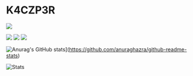 # K4CZP3R 

![](https://komarev.com/ghpvc/?username=K4CZP3R)

![](https://img.shields.io/endpoint?url=https://waka.k4czp3r.xyz/api/compat/shields/v1/kacper/interval:today&style=flat-square&color=2F855A&label=Today)
![](https://img.shields.io/endpoint?url=https://waka.k4czp3r.xyz/api/compat/shields/v1/kacper/interval:yesterday&style=flat-square&color=2F855A&label=Yesterday)
![](https://img.shields.io/endpoint?url=https://waka.k4czp3r.xyz/api/compat/shields/v1/kacper/interval:7_days&style=flat-square&color=2F855A&label=Last%20week)


![Anurag's GitHub stats](https://github-readme-stats.vercel.app/api?username=K4CZP3R&theme=dracula)](https://github.com/anuraghazra/github-readme-stats)


![Stats](https://github-readme-stats.vercel.app/api/wakatime?username=kacper&api_domain=waka.k4czp3r.xyz&bg_color=1A202C&title_color=2F855A&icon_color=2F855A&text_color=ffffff&custom_title=Wakapi%20Week%20Stats&layout=compact)
